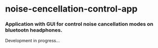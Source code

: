 # noise-cencellation-control-app
### Application with GUI for control noise cancellation modes on bluetootn headphones.

Development in progress...
